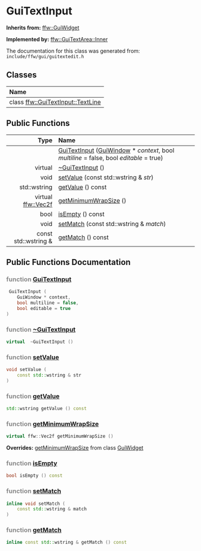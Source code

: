 GuiTextInput
===================================


**Inherits from:** [ffw::GuiWidget](ffw_GuiWidget.html)

**Implemented by:** [ffw::GuiTextArea::Inner](ffw_GuiTextArea_Inner.html)

The documentation for this class was generated from: `include/ffw/gui/guitextedit.h`



## Classes

| Name |
|:-----|
| class [ffw::GuiTextInput::TextLine](ffw_GuiTextInput_TextLine.html) |


## Public Functions

| Type | Name |
| -------: | :------- |
|   | [GuiTextInput](#c41081d7) ([GuiWindow](ffw_GuiWindow.html) * _context_, bool _multiline_ = false, bool _editable_ = true)  |
|  virtual  | [~GuiTextInput](#affb5aeb) ()  |
|  void | [setValue](#059c3d8f) (const std::wstring & _str_)  |
|  std::wstring | [getValue](#358623b9) () const  |
|  virtual [ffw::Vec2f](ffw.html#fcfaa6c5) | [getMinimumWrapSize](#897c7db6) ()  |
|  bool | [isEmpty](#f72ee70f) () const  |
|  void | [setMatch](#cdc0ecc1) (const std::wstring & _match_)  |
|  const std::wstring & | [getMatch](#13a07b17) () const  |


## Public Functions Documentation

### <span style="opacity:0.5;">function</span> <a id="c41081d7" href="#c41081d7">GuiTextInput</a>

```cpp
 GuiTextInput (
    GuiWindow * context,
    bool multiline = false,
    bool editable = true
) 
```



### <span style="opacity:0.5;">function</span> <a id="affb5aeb" href="#affb5aeb">~GuiTextInput</a>

```cpp
virtual  ~GuiTextInput () 
```



### <span style="opacity:0.5;">function</span> <a id="059c3d8f" href="#059c3d8f">setValue</a>

```cpp
void setValue (
    const std::wstring & str
) 
```



### <span style="opacity:0.5;">function</span> <a id="358623b9" href="#358623b9">getValue</a>

```cpp
std::wstring getValue () const 
```



### <span style="opacity:0.5;">function</span> <a id="897c7db6" href="#897c7db6">getMinimumWrapSize</a>

```cpp
virtual ffw::Vec2f getMinimumWrapSize () 
```



**Overrides:** [getMinimumWrapSize](/doc/ffw_GuiWidget.md#c12efa3f) from class [GuiWidget](/doc/ffw_GuiWidget.md)

### <span style="opacity:0.5;">function</span> <a id="f72ee70f" href="#f72ee70f">isEmpty</a>

```cpp
bool isEmpty () const 
```



### <span style="opacity:0.5;">function</span> <a id="cdc0ecc1" href="#cdc0ecc1">setMatch</a>

```cpp
inline void setMatch (
    const std::wstring & match
) 
```



### <span style="opacity:0.5;">function</span> <a id="13a07b17" href="#13a07b17">getMatch</a>

```cpp
inline const std::wstring & getMatch () const 
```





